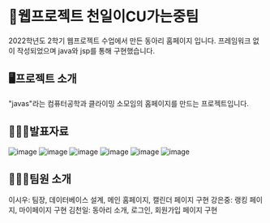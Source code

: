 # 🧗웹프로젝트 천일이CU가는중팀
2022학년도 2학기 웹프로젝트 수업에서 만든 동아리 홈페이지 입니다. 프레임워크 없이 작성되었으며 java와 jsp를 통해 구현했습니다.
## 🖥️프로젝트 소개
"javas"라는 컴퓨터공학과 클라이밍 소모임의 홈페이지를 만드는 프로젝트입니다.
## 👨🏻‍🏫발표자료
![image](https://github.com/user-attachments/assets/1a3aa8fd-69c9-4eb0-82b6-b74ef331d3f6)
![image](https://github.com/user-attachments/assets/d6e4a322-56c4-4899-bee3-8d4cab0f74b8)
![image](https://github.com/user-attachments/assets/c4d61658-55dc-4ede-a58a-184a9ea26c64)
![image](https://github.com/user-attachments/assets/373c39eb-3a48-4af1-b5a7-970a30a2338b)
![image](https://github.com/user-attachments/assets/c23e3a96-f2d3-4497-a247-754379273e91)
![image](https://github.com/user-attachments/assets/9a73471b-b1a8-4891-9c3b-a7f9840056c3)
## 👨‍👦‍👦팀원 소개
이시우: 팀장, 데이터베이스 설계, 메인 홈페이지, 캘린더 페이지 구현
강은중: 랭킹 페이지, 마이페이지 구현
김천일: 동아리 소개, 로그인, 회원가입 페이지 구현
